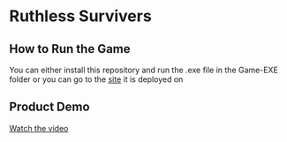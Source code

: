 # Ruthless Survivers

## How to Run the Game
You can either install this repository and run the .exe file in the Game-EXE folder or you can go to the [site](http://13.56.207.97:8080/) it is deployed on

## Product Demo
[Watch the video](https://youtu.be/YwkHx2ftMcQ)
